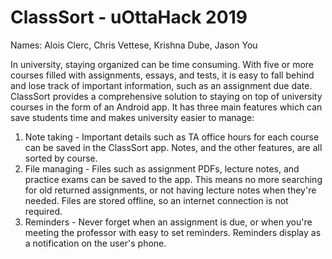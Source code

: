 # ClassSort - uOttaHack 2019

Names:
Alois Clerc, Chris Vettese, Krishna Dube, Jason You

In university, staying organized can be time consuming. With five or more courses filled with assignments, essays, and tests, it is easy to fall behind and lose track of important information, such as an assignment due date. ClassSort provides a comprehensive solution to staying on top of university courses in the form of an Android app. It has three main features which can save students time and makes university easier to manage:

1) Note taking - Important details such as TA office hours for each course can be saved in the ClassSort app. Notes, and the other features, are all sorted by course.
2) File managing - Files such as assignment PDFs, lecture notes, and practice exams can be saved to the app. This means no more searching for old returned assignments, or not having lecture notes when they're needed. Files are stored offline, so an internet connection is not required.
3) Reminders - Never forget when an assignment is due, or when you're meeting the professor with easy to set reminders. Reminders display as a notification on the user's phone.

